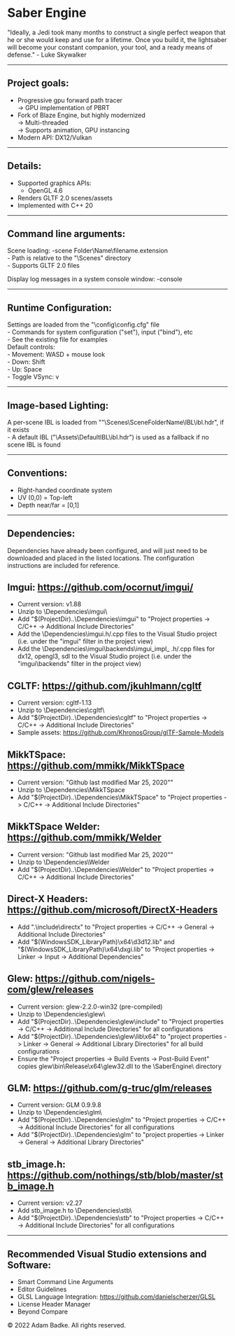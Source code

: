 # Saber Engine

"Ideally, a Jedi took many months to construct a single perfect weapon that he or she would keep and use for a lifetime. Once you build it, the lightsaber will become your constant companion, your tool, and a ready means of defense." - Luke Skywalker

--------------
Project goals:
--------------
- Progressive gpu forward path tracer  
	-> GPU implementation of PBRT  
- Fork of Blaze Engine, but highly modernized  
	-> Multi-threaded  
	-> Supports animation, GPU instancing  
- Modern API: DX12/Vulkan


--------
Details:
--------
- Supported graphics APIs:
	- OpenGL 4.6
- Renders GLTF 2.0 scenes/assets
- Implemented with C++ 20


-----------------------
Command line arguments:
-----------------------
Scene loading: -scene Folder\Name\filename.extension  
	- Path is relative to the "<project root>\Scenes\" directory  
	- Supports GLTF 2.0 files

Display log messages in a system console window: -console  


----------------------
Runtime Configuration:
----------------------
Settings are loaded from the "<project root>\config\config.cfg" file  
	- Commands for system configuration ("set"), input ("bind"), etc  
	- See the existing file for examples  
Default controls:  
	- Movement: WASD + mouse look  
	- Down: Shift  
	- Up: Space  
	- Toggle VSync: v  


---------------------
Image-based Lighting:
---------------------
A per-scene IBL is loaded from ""<project root>\Scenes\SceneFolderName\IBL\ibl.hdr", if it exists  
	- A default IBL ("<project root>\Assets\DefaultIBL\ibl.hdr") is used as a fallback if no scene IBL is found  


------------
Conventions:
------------
- Right-handed coordinate system  
- UV (0,0) = Top-left  
- Depth near/far = [0,1]  


-------------
Dependencies:
-------------
Dependencies have already been configured, and will just need to be downloaded and placed in the listed locations. The configuration instructions are included for reference.  


Imgui: https://github.com/ocornut/imgui/
-----------------------------------------
- Current version: v1.88
- Unzip to <project root>\Dependencies\imgui\
- Add "$(ProjectDir)..\Dependencies\imgui\" to "Project properties -> C/C++ -> Additional Include Directories"
- Add the \Dependencies\imgui\.h/.cpp files to the Visual Studio project (i.e. under the "imgui" filter in the project view)
- Add the \Dependencies\imgui\backends\imgui_impl_ .h/.cpp files for dx12, opengl3, sdl to the Visual Studio project (i.e. under the "imgui\backends" filter in the project view)


CGLTF: https://github.com/jkuhlmann/cgltf
-----------------------------------------
- Current version: cgltf-1.13
- Unzip to <project root>\Dependencies\cgltf\
- Add "$(ProjectDir)..\Dependencies\cgltf\" to "Project properties -> C/C++ -> Additional Include Directories"
- Sample assets: https://github.com/KhronosGroup/glTF-Sample-Models


MikkTSpace: https://github.com/mmikk/MikkTSpace
-----------------------------------------------
- Current version: "Github last modified Mar 25, 2020""
- Unzip to <project root>\Dependencies\MikkTSpace
- Add "$(ProjectDir)..\Dependencies\MikkTSpace\" to "Project properties -> C/C++ -> Additional Include Directories"


MikkTSpace Welder: https://github.com/mmikk/Welder
--------------------------------------------------
- Current version: "Github last modified Mar 25, 2020""
- Unzip to <project root>\Dependencies\Welder
- Add "$(ProjectDir)..\Dependencies\Welder\" to "Project properties -> C/C++ -> Additional Include Directories"


Direct-X Headers: https://github.com/microsoft/DirectX-Headers
--------------------------------------------------------------
- Add ".\include\directx\" to "Project properties -> C/C++ -> General -> Additional Include Directories"  
- Add "$(WindowsSDK_LibraryPath)\x64\d3d12.lib" and "$(WindowsSDK_LibraryPath)\x64\dxgi.lib" to "Project properties -> Linker -> Input -> Additional Dependencies"  


Glew: https://github.com/nigels-com/glew/releases
-------------------------------------------------
- Current version: glew-2.2.0-win32 (pre-compiled)
- Unzip to <project root>\Dependencies\glew\
- Add "$(ProjectDir)..\Dependencies\glew\include" to "Project properties -> C/C++ -> Additional Include Directories" for all configurations
- Add "$(ProjectDir)..\Dependencies\glew\lib\x64\" to "project properties -> Linker -> General -> Additional Library Directories" for all build configurations
- Ensure the "Project properties -> Build Events -> Post-Build Event" copies glew\bin\Release\x64\glew32.dll to the <Project Root>\SaberEngine\ directory


GLM: https://github.com/g-truc/glm/releases
-------------------------------------------
- Current version: GLM 0.9.9.8
- Unzip to <project root>\Dependencies\glm\
- Add "$(ProjectDir)..\Dependencies\glm\" to "Project properties -> C/C++ -> Additional Include Directories" for all configurations
- Add "$(ProjectDir)..\Dependencies\glm\" to "project properties -> Linker -> General -> Additional Library Directories"


stb_image.h: https://github.com/nothings/stb/blob/master/stb_image.h
--------------------------------------------------------------------
- Current version: v2.27 
- Add stb_image.h to <project root>\Dependencies\stb\
- Add "$(ProjectDir)..\Dependencies\stb\" to "Project properties -> C/C++ -> Additional Include Directories" for all configurations


--------------------------------------------------
Recommended Visual Studio extensions and Software:
--------------------------------------------------
- Smart Command Line Arguments
- Editor Guidelines
- GLSL Language Integration: https://github.com/danielscherzer/GLSL
- License Header Manager
- Beyond Compare

© 2022 Adam Badke. All rights reserved.
